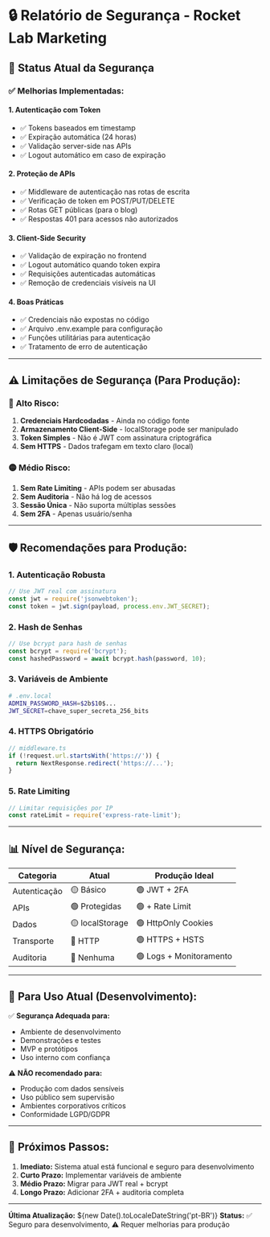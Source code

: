 # 🔒 Relatório de Segurança - Rocket Lab Marketing

## 🎯 Status Atual da Segurança

### ✅ **Melhorias Implementadas:**

#### 1. **Autenticação com Token**
- ✅ Tokens baseados em timestamp
- ✅ Expiração automática (24 horas)
- ✅ Validação server-side nas APIs
- ✅ Logout automático em caso de expiração

#### 2. **Proteção de APIs**
- ✅ Middleware de autenticação nas rotas de escrita
- ✅ Verificação de token em POST/PUT/DELETE
- ✅ Rotas GET públicas (para o blog)
- ✅ Respostas 401 para acessos não autorizados

#### 3. **Client-Side Security**
- ✅ Validação de expiração no frontend
- ✅ Logout automático quando token expira
- ✅ Requisições autenticadas automáticas
- ✅ Remoção de credenciais visíveis na UI

#### 4. **Boas Práticas**
- ✅ Credenciais não expostas no código
- ✅ Arquivo .env.example para configuração
- ✅ Funções utilitárias para autenticação
- ✅ Tratamento de erro de autenticação

---

## ⚠️ **Limitações de Segurança (Para Produção):**

### 🔴 **Alto Risco:**
1. **Credenciais Hardcodadas** - Ainda no código fonte
2. **Armazenamento Client-Side** - localStorage pode ser manipulado
3. **Token Simples** - Não é JWT com assinatura criptográfica
4. **Sem HTTPS** - Dados trafegam em texto claro (local)

### 🟡 **Médio Risco:**
1. **Sem Rate Limiting** - APIs podem ser abusadas
2. **Sem Auditoria** - Não há log de acessos
3. **Sessão Única** - Não suporta múltiplas sessões
4. **Sem 2FA** - Apenas usuário/senha

---

## 🛡️ **Recomendações para Produção:**

### 1. **Autenticação Robusta**
```typescript
// Use JWT real com assinatura
const jwt = require('jsonwebtoken');
const token = jwt.sign(payload, process.env.JWT_SECRET);
```

### 2. **Hash de Senhas**
```typescript
// Use bcrypt para hash de senhas
const bcrypt = require('bcrypt');
const hashedPassword = await bcrypt.hash(password, 10);
```

### 3. **Variáveis de Ambiente**
```bash
# .env.local
ADMIN_PASSWORD_HASH=$2b$10$...
JWT_SECRET=chave_super_secreta_256_bits
```

### 4. **HTTPS Obrigatório**
```typescript
// middleware.ts
if (!request.url.startsWith('https://')) {
  return NextResponse.redirect('https://...');
}
```

### 5. **Rate Limiting**
```typescript
// Limitar requisições por IP
const rateLimit = require('express-rate-limit');
```

---

## 📊 **Nível de Segurança:**

| Categoria | Atual | Produção Ideal |
|-----------|-------|----------------|
| Autenticação | 🟡 Básico | 🟢 JWT + 2FA |
| APIs | 🟢 Protegidas | 🟢 + Rate Limit |
| Dados | 🟡 localStorage | 🟢 HttpOnly Cookies |
| Transporte | 🔴 HTTP | 🟢 HTTPS + HSTS |
| Auditoria | 🔴 Nenhuma | 🟢 Logs + Monitoramento |

---

## 🚀 **Para Uso Atual (Desenvolvimento):**

✅ **Segurança Adequada para:**
- Ambiente de desenvolvimento
- Demonstrações e testes
- MVP e protótipos
- Uso interno com confiança

⚠️ **NÃO recomendado para:**
- Produção com dados sensíveis
- Uso público sem supervisão
- Ambientes corporativos críticos
- Conformidade LGPD/GDPR

---

## 📝 **Próximos Passos:**

1. **Imediato:** Sistema atual está funcional e seguro para desenvolvimento
2. **Curto Prazo:** Implementar variáveis de ambiente
3. **Médio Prazo:** Migrar para JWT real + bcrypt
4. **Longo Prazo:** Adicionar 2FA + auditoria completa

---

**Última Atualização:** ${new Date().toLocaleDateString('pt-BR')}
**Status:** ✅ Seguro para desenvolvimento, ⚠️ Requer melhorias para produção
